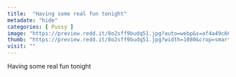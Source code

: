 ```yaml
---
title:  "Having some real fun tonight"
metadate: "hide"
categories: [ Pussy ]
image: "https://preview.redd.it/8o2sff9budq51.jpg?auto=webp&s=af4a49c66b89bccb23c6c130c354d22929a98649"
thumb: "https://preview.redd.it/8o2sff9budq51.jpg?width=1080&crop=smart&auto=webp&s=cf7e1fbe29781d5439c8b606e2e3e6dadcb72dec"
visit: ""
---
```

Having some real fun tonight
